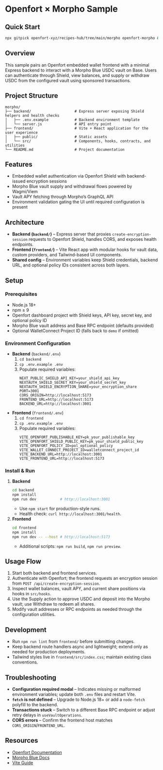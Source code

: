# Openfort × Morpho Sample

## Quick Start

```bash
npx gitpick openfort-xyz/recipes-hub/tree/main/morpho openfort-morpho && cd openfort-morpho
```

## Overview
This sample pairs an Openfort embedded wallet frontend with a minimal Express backend to interact with a Morpho Blue USDC vault on Base. Users can authenticate through Shield, view balances, and supply or withdraw USDC from the configured vault using sponsored transactions.

## Project Structure
```
morpho/
├── backend/                    # Express server exposing Shield helpers and health checks
│   ├── .env.example            # Backend environment template
│   └── server.js               # API entry point
├── frontend/                   # Vite + React application for the user experience
│   ├── public/                 # Static assets
│   └── src/                    # Components, hooks, contracts, and utilities
└── README.md                   # Project documentation
```

## Features
- Embedded wallet authentication via Openfort Shield with backend-issued encryption sessions
- Morpho Blue vault supply and withdrawal flows powered by Wagmi/Viem
- Vault APY fetching through Morpho’s GraphQL API
- Environment validation gating the UI until required configuration is present

## Architecture
- **Backend (`backend/`)** – Express server that proxies `create-encryption-session` requests to Openfort Shield, handles CORS, and exposes health endpoints.
- **Frontend (`frontend/`)** – Vite React app with modular hooks for vault data, custom providers, and Tailwind-based UI components.
- **Shared config** – Environment variables keep Shield credentials, backend URL, and optional policy IDs consistent across both layers.

## Setup

### Prerequisites
- Node.js 18+
- npm ≥ 9
- Openfort dashboard project with Shield keys, API key, secret key, and optional policy ID
- Morpho Blue vault address and Base RPC endpoint (defaults provided)
- Optional WalletConnect Project ID (falls back to `demo` if omitted)

### Environment Configuration
- **Backend** (`backend/.env`)
  1. `cd backend`
  2. `cp .env.example .env`
  3. Populate required variables:
     ```env
     NEXT_PUBLIC_SHIELD_API_KEY=your_shield_api_key
     NEXTAUTH_SHIELD_SECRET_KEY=your_shield_secret_key
     NEXTAUTH_SHIELD_ENCRYPTION_SHARE=your_encryption_share
     PORT=3001
     CORS_ORIGIN=http://localhost:5173
     FRONTEND_URL=http://localhost:5173
     BACKEND_URL=http://localhost:3001
     ```
- **Frontend** (`frontend/.env`)
  1. `cd frontend`
  2. `cp .env.example .env`
  3. Populate required variables:
     ```env
     VITE_OPENFORT_PUBLISHABLE_KEY=pk_your_publishable_key
     VITE_OPENFORT_SHIELD_PUBLIC_KEY=pk_your_shield_public_key
     VITE_OPENFORT_POLICY_ID=pol_optional_policy
     VITE_WALLET_CONNECT_PROJECT_ID=walletconnect_project_id
     VITE_BACKEND_URL=http://localhost:3001
     VITE_FRONTEND_URL=http://localhost:5173
     ```

### Install & Run
1. **Backend**
   ```bash
   cd backend
   npm install
   npm run dev           # http://localhost:3001
   ```
   - Use `npm start` for production-style runs.
   - Health check: `curl http://localhost:3001/health`.
2. **Frontend**
   ```bash
   cd frontend
   npm install
   npm run dev -- --host # http://localhost:5173
   ```
   - Additional scripts: `npm run build`, `npm run preview`.

## Usage Flow
1. Start both backend and frontend services.
2. Authenticate with Openfort; the frontend requests an encryption session from `POST /api/create-encryption-session`.
3. Inspect wallet balances, vault APY, and current share positions via hooks in `src/hooks`.
4. Use the Supply action to approve USDC and deposit into the Morpho vault; use Withdraw to redeem all shares.
5. Modify vault addresses or RPC endpoints as needed through the configuration utilities.

## Development
- Run `npm run lint` from `frontend/` before submitting changes.
- Keep backend route handlers async and lightweight; extend only as needed for production deployments.
- Tailwind styles live in `frontend/src/index.css`; maintain existing class conventions.

## Troubleshooting
- **Configuration required modal** – Indicates missing or malformed environment variables; update both `.env` files and restart Vite.
- **`fetch` is not defined** – Upgrade to Node.js 18+ or add a `node-fetch` polyfill to the backend.
- **Transactions stuck** – Switch to a different Base RPC endpoint or adjust retry delays in `useVaultOperations`.
- **CORS errors** – Confirm the frontend host matches `CORS_ORIGIN`/`FRONTEND_URL`.

## Resources
- [Openfort Documentation](https://docs.openfort.io)
- [Morpho Blue Docs](https://docs.morpho.org/)
- [Vite Guide](https://vitejs.dev/guide/)
